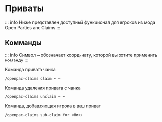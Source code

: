 # Приваты
::: info
Ниже представлен доступный функционал для игроков из мода Open Parties and Claims
:::

## Комманды
::: info
Символ **~** обозначает координату, которой вы хотите применить команду
:::

Команда привата чанка
```
/openpac-claims claim ~ ~
```

Команда удаления привата с чанка
```
/openpac-claims unclaim ~ ~
```

Команда, добавляющая игрока в ваш приват
```
/openpac-claims sub-claim for <Ник>
```

<!-- Оставляет ваш чанк загруженным в памяти сервера
```
/openpac-claims forceload ~ ~
```

Отключает прогрузку чанка
```
/openpac-claims unforceload ~ ~
``` -->